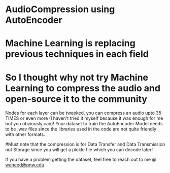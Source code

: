 # AudioCompression using AutoEncoder
# Machine Learning is replacing previous techniques in each field
# So I thought why not try Machine Learning to compress the audio and open-source it to the community

Nodes for each layer can be tweeked, you can compress an audio upto 35 TIMES or even more (I haven't tried it myself because it was enough for me but you obviously can)!
Your dataset to train the AutoEncoder Model needs to be .wav files since the libraries used in the code are not quite friendly with other formats.

#Must note that the compression is for Data Transfer and Data Transmission not Storage since you will get a pickle file which you can decode later!

If you have a problem getting the dataset, feel free to reach out to me @ waheed@pnw.edu
